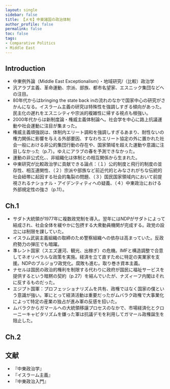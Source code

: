 ```yaml
---
layout: single
sidebar: false
title: 【メモ】中東諸国の政治体制
author_profile: false
permalink: false
toc: false
tags:
- Comparative Politics
- Middle East
---
```


## Introduction
- 中東例外論（Middle East Exceptionalism）・地域研究/（比較）政治学
- 汎アラブ主義、革命運動、宗派、部族、都市名望家、エスニック集団などへの注目。
- 80年代からはbringing the state back inの流れのなかで国家中心の研究がさかんになる。イスラーム主義の研究は特殊性を強調しすぎる傾向があった。民主化の遅れをエスニシティや宗派的複雑性に帰する視点も根強い。
- 2000年代からは新制度論・権威主義体制論へ。社会学を中心に路上抗議運動や社会運動に注目が集まった。
- 権威主義頑強説は、体制内エリート調和を強調しすぎるあまり、耐性ないの権力関係に影響を与える外部要因、すなわちエリート協定の外に置かれた社会一般における非公的集団行動の存在や、国家領域を超えた運動や意識に注目しなかった（p.7）。ゆえにアラブの春を予測できなかった。
- 運動の非公式化、、非組織化は体制との相互関係から生まれた。
- 中東研究が比較政治学に貢献できる論点：（１）公的制度と飛行的制度の並存性、相互連関性、（２）宗派や部族など前近代的とみなされがちな伝統的社会紐帯に起因する社会的亀裂の問題、（３）国民国家領域内において前提視されるナショナル・アイデンティティへの疑義、（４）中東政治における外部規定性の強さ（p.11）。

## Ch.1
- サダト大統領が1977年に複数政党制を導入。翌年にはNDPがサダトによって結成され、社会全体を緩やかに包摂する大衆動員機関が完成する。政党の設立には制限を課していた。
- イスラム武装主義組織の取締のため警察組織への依存は高まっていた。反政府勢力の弾圧でも暗躍。
- 準レント国家（スエズ運河、観光、出稼ぎ）の危機。IMFと構造調整で合意してネオリベラルな政策を実施。経済を立て直すために特定の実業家を支援。NDPのブルジョワ政党化。腐敗も進む。取り巻き資本主義。
- ナセルは国民の政治的権利を制限する代わりに政府が国民に福祉サービスを提供するという暗黙の契約（p.27）を結んでいたが、ナズィーフ内閣はそれに反するものだった。
- エジプト国軍：プロフェッショナリズムを共有、政権ではなく国家の僕という意識が強い。軍にとって経済活動は重要だったがムバラク政権で大事業化によって特定の産業の独占が進み軍の反感を招いた。
- ムバラクからガマールへの大統領移譲プロセスのなかで、市場経済化とクローニーキャピタリズムを嫌った軍は抗議デモを利用してガマール政権誕生を阻止した。

## Ch.2


##
## 文献
- 『中東政治学』
- 『イスラーム主義』
- 『中東政治入門』